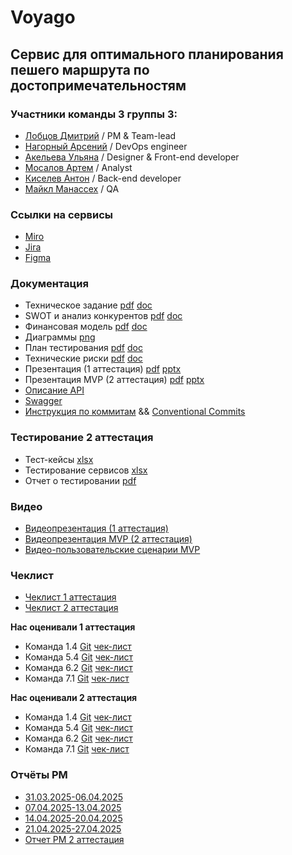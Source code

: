 # **Voyago**  

## Сервис для оптимального планирования пешего маршрута по достопримечательностям

### Участники команды 3 группы 3:     
- [Лобцов Дмитрий](https://github.com/shelf08) / PM & Team-lead  
- [Нагорный Арсений](https://github.com/qudest) / DevOps engineer  
- [Акельева Ульяна](https://github.com/ulianacode) / Designer & Front-end developer 
- [Мосалов Артем](https://github.com/artomas) / Analyst  
- [Киселев Антон](https://github.com/Smertex) / Back-end developer  
- [Майкл Манассех](https://github.com/Drillefx) / QA  
  
### **Ссылки на сервисы**  
- [Miro](https://miro.com/app/board/uXjVIe9QVfg=/?share_link_id=9825766657)  
- [Jira](https://id.atlassian.com/invite/p/jira-software?id=Q91RXAgsTEOltlbEYSE3vA)  
- [Figma](https://www.figma.com/design/EqIQmygpggXKefPpovrrsU/Project-Tourist-Guide?node-id=0-1&t=ZUOqSJMtTMUjJAl5-1)   

### **Документация**  
- Техническое задание [pdf](Documentation/Tech_zadanie_Voyago.pdf) [doc](Documentation/Tech_zadanie_Voyago.docx)  
- SWOT и анализ конкурентов [pdf](Documentation/SWOT-and-competitors.pdf) [doc](Documentation/SWOT-and-competitors.docx)  
- Финансовая модель [pdf](Documentation/Financial-model.pdf) [doc](Documentation/Financial-model.docx)
- Диаграммы [png](Documentation/uml)
- План тестирования [pdf](Documentation/Testing-plan.pdf) [doc](Documentation/Testing-plan.docx)
- Технические риски [pdf](Documentation/Tech-risks.pdf) [doc](Documentation/Tech-risks.docx)
- Презентация (1 аттестация) [pdf](Documentation/Voyago-Presentation-1att.pdf) [pptx](Documentation/Voyago-Presentation-1att.pptx)
- Презентация MVP (2 аттестация) [pdf](Documentation/Voyago-Presentation-2-att.pdf) [pptx](Documentation/Voyago-Presentation-2-att.pptx)
- [Описание API](Documentation/api-docs.yaml)
- [Swagger](http://109.196.99.78:8090/swagger-ui/index.html#/)
- [Инструкция по коммитам](https://docs.google.com/document/d/1Kp6qQRU94GrMkw1_fwGnygFp7ZVXXnQ5z1EHpDaxDIs/edit?usp=sharing) && [Conventional Commits](https://www.conventionalcommits.org/ru/v1.0.0/)

### **Тестирование 2 аттестация**
- Тест-кейсы [xlsx]()  
- Тестирование сервисов [xlsx]()
- Отчет о тестировании [pdf]()

### **Видео**  
- [Видеопрезентация (1 аттестация)](https://drive.google.com/drive/folders/1Ua8Rvy9Brealq3eASSgS_xT6fWVbKFON?usp=drive_link)
- [Видеопрезентация MVP (2 аттестация)](https://drive.google.com/drive/folders/1kUBaYDyEcxG2Cuj-VtBzpF-IAE3xskn2)
- [Видео-пользовательские сценарии MVP](https://drive.google.com/drive/folders/1-1YCB8BvLK7RrUzOSK7EgyFqlsQPBgMK)

### **Чеклист**  
- [Чеклист 1 аттестация](Documentation/Check-list.pdf)  
- [Чеклист 2 аттестация]()  
  
**Нас оценивали 1 аттестация**   
- Команда 1.4 [Git](https://github.com/Dodger0072/Programming-technologies-project) [чек-лист](https://github.com/Dodger0072/Programming-technologies-project/blob/main/docs/Чек-листы/Чек-лист.pdf)  
- Команда 5.4 [Git](https://github.com/TP-Jobsy) [чек-лист](https://github.com/TP-Jobsy/jobsy-docs/blob/main/Чеклист%201%20этап.pdf)  
- Команда 6.2 [Git](https://github.com/AlexanderLaptev/Taskbench) [чек-лист](https://github.com/AlexanderLaptev/Taskbench/blob/main/docs/Чеклист%201%20этап.pdf)  
- Команда 7.1 [Git](https://github.com/TP-RENTPLACE	) [чек-лист](https://github.com/TP-RENTPLACE/RENTPLACE/blob/main/Документация/Чек-лист%201%20этап.pdf)

**Нас оценивали 2 аттестация**   
- Команда 1.4 [Git](https://github.com/Dodger0072/Programming-technologies-project) [чек-лист]()  
- Команда 5.4 [Git](https://github.com/TP-Jobsy) [чек-лист]()  
- Команда 6.2 [Git](https://github.com/AlexanderLaptev/Taskbench) [чек-лист]()  
- Команда 7.1 [Git](https://github.com/TP-RENTPLACE	) [чек-лист]() 
  
### **Отчёты PM**   
- [31.03.2025-06.04.2025](Documentation/31_03_2025_06_04_2025.pdf)  
- [07.04.2025-13.04.2025](Documentation/07_04_2025_13_04_2025.pdf)  
- [14.04.2025-20.04.2025](Documentation/14_04_2025_20_04_2025.pdf)
- [21.04.2025-27.04.2025](Documentation/21_04_2025_27_04_2025.pdf)
- [Отчет PM 2 аттестация](Documentation/Otchet-PM-2att.pdf)

